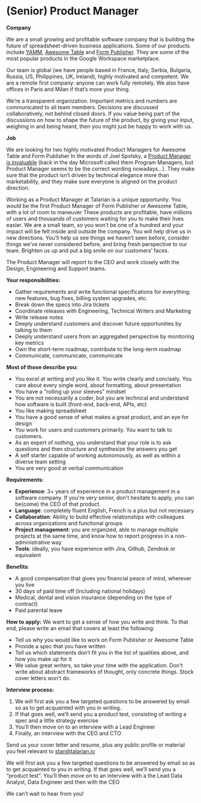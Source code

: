 # (Senior) Product Manager

**Company**


We are a small growing and profitable software company that is building the future of spreadsheet-driven business applications. Some of our products include [YAMM](https://yamm.com/), [Awesome Table](https://awesome-table.com/) and [Form Publisher](https://form-publisher.com). They are some of the most popular products in the Google Workspace marketplace.

Our team is global (we have people based in France, Italy, Serbia, Bulgaria, Russia, US, Philippines, UK, Ireland), highly motivated and competent. We are a remote first company: anyone can work fully remotely. We also have offices in Paris and Milan if that’s more your thing.

We’re a transparent organization. Important metrics and numbers are communicated to all team members. Decisions are discussed collaboratively, not behind closed doors. If you value being part of the discussions on how to shape the future of the product, by giving your input, weighing in and being heard, then you might just be happy to work with us.

**Job**

We are looking for two highly motivated Product Managers for Awesome Table and Form Publisher In the words of Joel Spolsky, a [Product Manager is invaluable](https://www.joelonsoftware.com/2000/10/04/painless-functional-specifications-part-3-but-how/) (back in the day Microsoft called them Program Managers, but Product Manager seems to be the correct wording nowadays...). They make sure that the product isn’t driven by technical elegance more than marketability, and they make sure everyone is aligned on the product direction.

Working as a Product Manager at Talarian is a unique opportunity. You would be the first Product Manager of Form Publisher or Awesome Table, with a lot of room to maneuver These products are profitable, have millions of users and thousands of customers waiting for you to make their lives easier. We are a small team, so you won’t be one of a hundred and your impact will be felt inside and outside the company. You will help drive us in new directions. You’ll help us see things we haven’t seen before, consider things we’ve never considered before, and bring fresh perspective to our team. Brighten us up and put a big smile on our customers’ faces.

The Product Manager will report to the CEO and work closely with the Design, Engineering and Support teams.

**Your responsibilities:**   
- Gather requirements and write functional specifications for everything: new features, bug fixes, billing system upgrades, etc.
-   Break down the specs into Jira tickets
-   Coordinate releases with Engineering, Technical Writers and Marketing
-   Write release notes
-   Deeply understand customers and discover future opportunities by talking to them
-   Deeply understand users from an aggregated perspective by monitoring key metrics
-  Own the short-term roadmap, contribute to the long-term roadmap
- Communicate, communicate, communicate

**Most of those describe you:**
-   You excel at writing and you like it. You write clearly and concisely. You care about every single word, about formatting, about presentation
-  You have a "rolling up your sleeves" mindset
-   You are not necessarily a  coder, but you are technical and understand how software is built (front-end, back-end, APIs, etc)
-   You like making spreadsheet
-   You have a good sense of what makes a great product, and an eye for design
-   You work for users and customers primarily. You want to talk to customers.
-   As an expert of nothing, you understand that your role is to ask questions and then structure and synthesize the answers you get
-   A self starter capable of working autonomously, as well as within a diverse team setting
-   You are very good at verbal communication

**Requirements:**
-   **Experience**: 3+ years of experience in a product management in a software company. If you're very senior, don't hesitate to apply, you can be(come) the CEO of that product.
-   **Language**: completely  fluent  English, French is a plus but not necessary
-   **Collaboration**: Ability to build effective relationships with colleagues across organizations and functional groups
-   **Project management**: you are organized, able to manage multiple projects at the same time, and know how to report progress in a non-administrative way
-  **Tools**: ideally, you have experience with Jira, Github, Zendesk or equivalent

**Benefits**:
-   A good compensation that gives you financial peace of mind, wherever you live
-   30 days of paid time off (including national holidays)
-   Medical, dental and vision insurance (depending on the type of contract)
-   Paid parental leave

**How to apply:**
We want to get a sense of how you write and think. To that end, please write an email that covers at least the following:
-   Tell us why you would like to work on Form Publisher or Awesome Table
-   Provide a spec that you have written
-   Tell us which statements don’t fit you in the list of qualities above, and how you make up for it
-   We value great writers, so take your time with the application. Don't write about abstract frameworks of thought, only concrete things. Stock cover letters won’t do.

**Interview process:**
1.  We will first ask you a few targeted questions to be answered by email so as to get acquainted with you in writing.
2.  If that goes well, we’ll send you a product test, consisting of writing a spec and a little strategy exercise
3.  You’ll then move on to an interview with a Lead Engineer
4.  Finally, an interview with the CEO and CTO

Send us your cover letter and resume, plus any public profile or material you feel relevant to [stan@talarian.io](mailto:stan@talarian.io)

We will first ask you a few targeted questions to be answered by email so as to get acquainted to you in writing. If that goes well, we’ll send you a “product test”. You’ll then move on to an interview with a the Lead Data Analyst, Data Engineer and then with the CEO

We can’t wait to hear from you!

